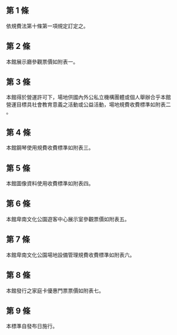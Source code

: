 第 1 條
-------
依規費法第十條第一項規定訂定之。

第 2 條
-------
本館展示廳參觀票價如附表一。

第 3 條
-------
本館得於營運許可下，場地供國內外公私立機構團體或個人舉辦合乎本館  
營運目標具社會教育意義之活動或公益活動，場地規費收費標準如附表二  
。

第 4 條
-------
本館鋼琴使用規費收費標準如附表三。

第 5 條
-------
本館圖像資料使用收費標準如附表四。

第 6 條
-------
本館卑南文化公園遊客中心展示室參觀票價如附表五。

第 7 條
-------
本館卑南文化公園場地設備管理規費收費標準如附表六。

第 8 條
-------
本館發行之家庭卡優惠門票票價如附表七。

第 9 條
-------
本標準自發布日施行。

